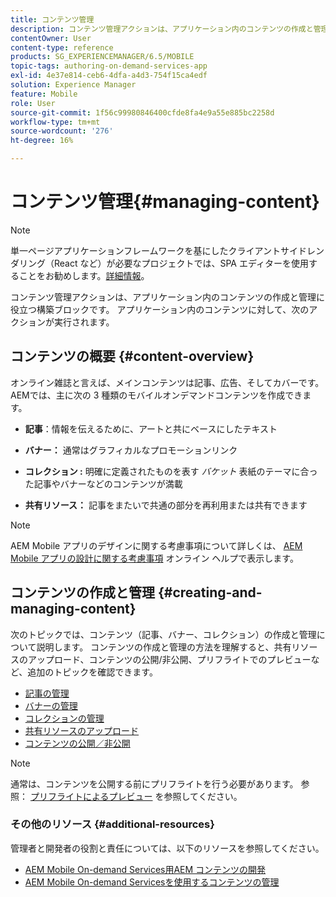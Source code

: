 ```yaml
---
title: コンテンツ管理
description: コンテンツ管理アクションは、アプリケーション内のコンテンツの作成と管理に役立つ構築ブロックです。 このページでは、この機能について詳しく見ていきます。
contentOwner: User
content-type: reference
products: SG_EXPERIENCEMANAGER/6.5/MOBILE
topic-tags: authoring-on-demand-services-app
exl-id: 4e37e814-ceb6-4dfa-a4d3-754f15ca4edf
solution: Experience Manager
feature: Mobile
role: User
source-git-commit: 1f56c99980846400cfde8fa4e9a55e885bc2258d
workflow-type: tm+mt
source-wordcount: '276'
ht-degree: 16%

---
```


# コンテンツ管理{#managing-content}

>[!NOTE]
>
>単一ページアプリケーションフレームワークを基にしたクライアントサイドレンダリング（React など）が必要なプロジェクトでは、SPA エディターを使用することをお勧めします。[詳細情報](/help/sites-developing/spa-overview.md)。

コンテンツ管理アクションは、アプリケーション内のコンテンツの作成と管理に役立つ構築ブロックです。 アプリケーション内のコンテンツに対して、次のアクションが実行されます。

## コンテンツの概要 {#content-overview}

オンライン雑誌と言えば、メインコンテンツは記事、広告、そしてカバーです。 AEMでは、主に次の 3 種類のモバイルオンデマンドコンテンツを作成できます。

* **記事**：情報を伝えるために、アートと共にベースにしたテキスト
* **バナー：** 通常はグラフィカルなプロモーションリンク
* **コレクション :** 明確に定義されたものを表す *バケット* 表紙のテーマに合った記事やバナーなどのコンテンツが満載

* **共有リソース：** 記事をまたいで共通の部分を再利用または共有できます

>[!NOTE]
>
>AEM Mobile アプリのデザインに関する考慮事項について詳しくは、 [AEM Mobile アプリの設計に関する考慮事項](https://helpx.adobe.com/digital-publishing-solution/help/design-app.html) オンライン ヘルプで表示します。

## コンテンツの作成と管理 {#creating-and-managing-content}

次のトピックでは、コンテンツ（記事、バナー、コレクション）の作成と管理について説明します。 コンテンツの作成と管理の方法を理解すると、共有リソースのアップロード、コンテンツの公開/非公開、プリフライトでのプレビューなど、追加のトピックを確認できます。

* [記事の管理](/help/mobile/mobile-on-demand-managing-articles.md)
* [バナーの管理](/help/mobile/mobile-on-demand-managing-banners.md)
* [コレクションの管理](/help/mobile/mobile-on-demand-managing-collections.md)
* [共有リソースのアップロード](/help/mobile/mobile-on-demand-shared-resources.md)
* [コンテンツの公開／非公開](/help/mobile/mobile-on-demand-publishing-unpublishing.md)

>[!NOTE]
>
>通常は、コンテンツを公開する前にプリフライトを行う必要があります。 参照： [プリフライトによるプレビュー](/help/mobile/aem-mobile-manage-ondemand-services.md) を参照してください。

### その他のリソース {#additional-resources}

管理者と開発者の役割と責任については、以下のリソースを参照してください。

* [AEM Mobile On-demand Services用AEM コンテンツの開発](/help/mobile/aem-mobile-on-demand.md)
* [AEM Mobile On-demand Servicesを使用するコンテンツの管理](/help/mobile/aem-mobile.md)
